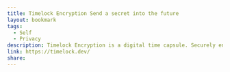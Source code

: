 ```yaml
---
title: Timelock Encryption Send a secret into the future
layout: bookmark
tags:
  - Self
  - Privacy
description: Timelock Encryption is a digital time capsule. Securely encryption a message until a specific time in the future.
link: https://timelock.dev/
share:
---
```


